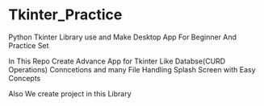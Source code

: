 # Tkinter_Practice
Python Tkinter Library use and Make Desktop App For Beginner  And Practice Set

In This Repo Create Advance App for Tkinter Like Databse(CURD Operations) Conncetions and many File Handling Splash Screen with Easy Concepts

Also We create project in this Library 
